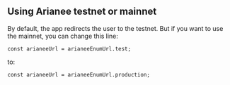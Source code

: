 ## Using Arianee testnet or mainnet

By default, the app redirects the user to the testnet.
But if you want to use the mainnet, you can change this line:
```
const arianeeUrl = arianeeEnumUrl.test;
```
to:
```
const arianeeUrl = arianeeEnumUrl.production;
```
